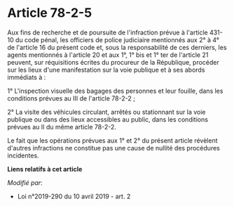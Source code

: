 # Article 78-2-5

Aux fins de recherche et de poursuite de l'infraction prévue à l'article 431-10 du code pénal, les officiers de police
judiciaire mentionnés aux 2° à 4° de l'article 16 du présent code et, sous la responsabilité de ces derniers, les agents
mentionnés à l'article 20 et aux 1°, 1° bis et 1° ter de l'article 21 peuvent, sur réquisitions écrites du procureur de la
République, procéder sur les lieux d'une manifestation sur la voie publique et à ses abords immédiats à :

1° L'inspection visuelle des bagages des personnes et leur fouille, dans les conditions prévues au III de l'article 78-2-2 ;

2° La visite des véhicules circulant, arrêtés ou stationnant sur la voie publique ou dans des lieux accessibles au public,
dans les conditions prévues au II du même article 78-2-2.

Le fait que les opérations prévues aux 1° et 2° du présent article révèlent d'autres infractions ne constitue pas une cause
de nullité des procédures incidentes.

**Liens relatifs à cet article**

_Modifié par_:

  - Loi n°2019-290 du 10 avril 2019 - art. 2
